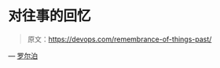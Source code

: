# 对往事的回忆

> 原文：<https://devops.com/remembrance-of-things-past/>

— [罗尔泊](https://devops.com/author/breselman/)